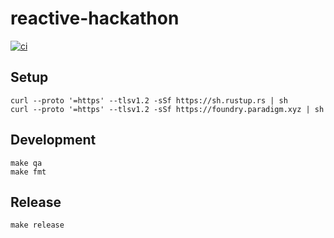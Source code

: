 # reactive-hackathon

[![ci](https://github.com/ilyar/reactive-hackathon/actions/workflows/ci.yml/badge.svg)](https://github.com/ilyar/reactive-hackathon/actions/workflows/ci.yml)

## Setup

```shell
curl --proto '=https' --tlsv1.2 -sSf https://sh.rustup.rs | sh
curl --proto '=https' --tlsv1.2 -sSf https://foundry.paradigm.xyz | sh
```

## Development

```shell
make qa
make fmt
```

## Release

```shell
make release
```